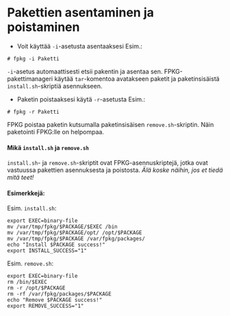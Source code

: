 # Pakettien asentaminen ja poistaminen
- Voit käyttää `-i`-asetusta asentaaksesi 
   Esim.:
```
# fpkg -i Paketti
```
  `-i`-asetus automaattisesti etsii pakentin ja asentaa sen. FPKG-pakettimanageri käytää `tar`-komentoa avatakseen paketit ja paketinsisäistä `install.sh`-skriptiä asennukseen.

- Paketin poistaaksesi käytä `-r`-asetusta
   Esim.:
```
# fpkg -r Paketti
```
   FPKG poistaa paketin kutsumalla paketinsisäisen `remove.sh`-skriptin. Näin paketointi FPKG:lle on helpompaa.

#### Mikä `install.sh` ja `remove.sh`
`install.sh`- ja `remove.sh`-skriptit ovat FPKG-asennuskriptejä, jotka ovat vastuussa pakettien asennuksesta ja poistosta. *Älä koske näihin, jos et tiedä mitä teet!*

#### Esimerkkejä:

Esim. `install.sh`:
```
export EXEC=binary-file
mv /var/tmp/fpkg/$PACKAGE/$EXEC /bin
mv /var/tmp/fpkg/$PACKAGE/opt/ /opt/$PACKAGE
mv /var/tmp/fpkg/$PACKAGE /var/fpkg/packages/
echo "Install $PACKAGE success!"
export INSTALL_SUCCESS="1"
```

Esim. `remove.sh`:
```
export EXEC=binary-file
rm /bin/$EXEC
rm -r /opt/$PACKAGE
rm -rf /var/fpkg/packages/$PACKAGE
echo "Remove $PACKAGE success!"
export REMOVE_SUCCESS="1"
```
